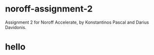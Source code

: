 # noroff-assignment-2
Assignment 2 for Noroff Accelerate, by Konstantinos Pascal and Darius Davidonis.

# hello
